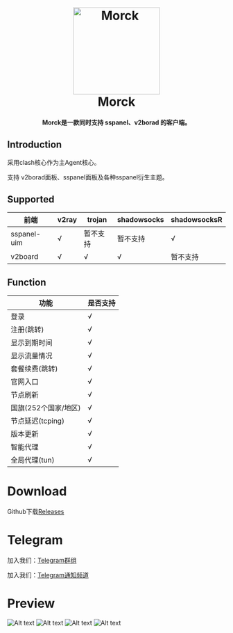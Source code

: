 <h1 align="center">
  <img src="https://github.com/morckclient/morck_client/blob/main/morck.png?raw=true" alt="Morck" width="200">
  <br>Morck<br>
</h1>

<h4 align="center">Morck是一款同时支持 sspanel、v2borad 的客户端。</h4>

## Introduction

采用clash核心作为主Agent核心。

支持 v2borad面板、sspanel面板及各种sspanel衍生主题。


## Supported

|前端              |v2ray              |trojan           |shadowsocks           |shadowsocksR           |
|------------------|------------------|------------------|------------------|------------------|
|sspanel-uim	   |√                 |暂不支持                 |暂不支持                 |√                 |
|v2board	   |√                 |√                 |√                 |暂不支持                 |

## Function

|功能              |是否支持              |
|------------------|------------------|
|登录                 |√ 
|注册(跳转)                 |√
|显示到期时间                 |√
|显示流量情况                 |√
|套餐续费(跳转)                 |√
|官网入口                 |√
|节点刷新                 |√
|国旗(252个国家/地区)                 |√
|节点延迟(tcping)                 |√
|版本更新                 |√
|智能代理                 |√
|全局代理(tun)                 |√

# Download
Github下载[Releases](https://github.com/wp0qw/morck_client/releases)

# Telegram

加入我们：[Telegram群组](https://t.me/morckcs)

加入我们：[Telegram通知频道](https://t.me/morckgroup)

# Preview

![Alt text](https://github.com/morckclient/morck_client/blob/main/pic_202102101.PNG)
![Alt text](https://github.com/morckclient/morck_client/blob/main/pic_202102102.PNG)
![Alt text](https://github.com/morckclient/morck_client/blob/main/pic_202102103.PNG)
![Alt text](https://github.com/morckclient/morck_client/blob/main/pic_202102104.PNG)
